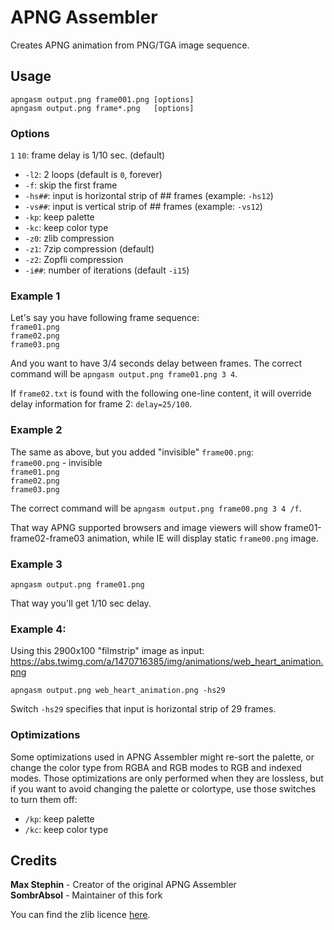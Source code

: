 # APNG Assembler
Creates APNG animation from PNG/TGA image sequence.

## Usage
`apngasm output.png frame001.png [options]`<br>
`apngasm output.png frame*.png   [options]`

### Options
`1` `10`: frame delay is 1/10 sec. (default)<br>
- `-l2`: 2 loops (default is `0`, forever)
- `-f`: skip the first frame
- `-hs##`: input is horizontal strip of ## frames (example: `-hs12`)
- `-vs##`: input is vertical strip of ## frames   (example: `-vs12`)
- `-kp`: keep palette
- `-kc`: keep color type
- `-z0`: zlib compression
- `-z1`: 7zip compression (default)
- `-z2`: Zopfli compression
- `-i##`: number of iterations (default `-i15`)

### Example 1
Let's say you have following frame sequence:<br>
`frame01.png`<br>
`frame02.png`<br>
`frame03.png`<br>

And you want to have 3/4 seconds delay between frames. The correct command will be `apngasm output.png frame01.png 3 4`.


If `frame02.txt` is found with the following one-line content, it will override delay information for frame 2: `delay=25/100`.

### Example 2
The same as above, but you added "invisible" `frame00.png`:<br>
`frame00.png` - invisible<br>
`frame01.png`<br>
`frame02.png`<br>
`frame03.png`<br>

The correct command will be `apngasm output.png frame00.png 3 4 /f`.

That way APNG supported browsers and image viewers will show frame01-frame02-frame03 animation, while IE will display static `frame00.png` image.

### Example 3
`apngasm output.png frame01.png`

That way you'll get 1/10 sec delay.

### Example 4:
Using this 2900x100 "filmstrip" image as input: https://abs.twimg.com/a/1470716385/img/animations/web_heart_animation.png

`apngasm output.png web_heart_animation.png -hs29`

Switch `-hs29` specifies that input is horizontal strip of 29 frames.

### Optimizations
Some optimizations used in APNG Assembler might re-sort the
palette, or change the color type from RGBA and RGB modes
to RGB and indexed modes. Those optimizations are only performed
when they are lossless, but if you want to avoid changing the
palette or colortype, use those switches to turn them off:

- `/kp`: keep palette
- `/kc`: keep color type

## Credits
**Max Stephin** - Creator of the original APNG Assembler<br>
**SombrAbsol** - Maintainer of this fork

You can find the zlib licence [here](./LICENSE).